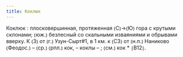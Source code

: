 ```yaml
---
title: Коклюк
---
```


Коклюк
: плосковершинная, протяженная ⦅С⦆→⦅Ю⦆ гора с крутыми склонами; ⦅юж.⦆ безлесный со скальными изваяниями и обрывами вверху. К ⦅З⦆ от ⦅г.⦆ Узун-Сырт#1, в 1 км. к ⦅СЗ⦆ от ⦅н.п.⦆ Наниково ⦅Феодос.⦆ – ⦅ср.⦆ ⦅рпл.⦆ кок, – коклы – ; ⦅см.⦆ кок * ⦃В12⦄.
